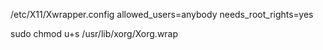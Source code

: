 /etc/X11/Xwrapper.config
allowed_users=anybody
needs_root_rights=yes

sudo chmod u+s /usr/lib/xorg/Xorg.wrap